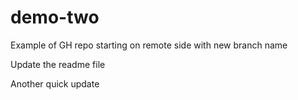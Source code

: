 # demo-two
Example of GH repo starting on remote side with new branch name 

Update the readme file

Another quick update
